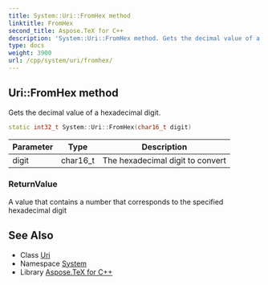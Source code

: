 ```yaml
---
title: System::Uri::FromHex method
linktitle: FromHex
second_title: Aspose.TeX for C++
description: 'System::Uri::FromHex method. Gets the decimal value of a hexadecimal digit in C++.'
type: docs
weight: 3900
url: /cpp/system/uri/fromhex/
---
```

## Uri::FromHex method


Gets the decimal value of a hexadecimal digit.

```cpp
static int32_t System::Uri::FromHex(char16_t digit)
```


| Parameter | Type | Description |
| --- | --- | --- |
| digit | char16_t | The hexadecimal digit to convert |

### ReturnValue

A value that contains a number that corresponds to the specified hexadecimal digit

## See Also

* Class [Uri](../)
* Namespace [System](../../)
* Library [Aspose.TeX for C++](../../../)
